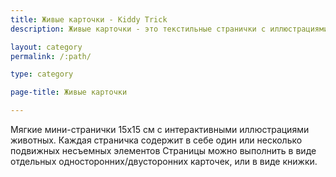 ```yaml
---
title: Живые карточки - Kiddy Trick
description: Живые карточки - это текстильные странички с иллюстрациями различных животных. Каждая карточка содержит подвижный элемент для тренировки мелкой моторики и внимания.

layout: category
permalink: /:path/

type: category

page-title: Живые карточки

---
```

Мягкие мини-странички 15х15 см с интерактивными иллюстрациями животных. Каждая страничка содержит в себе один или несколько подвижных несъемных элементов
Страницы можно выполнить в виде отдельных односторонних/двусторонних карточек, или в виде книжки.